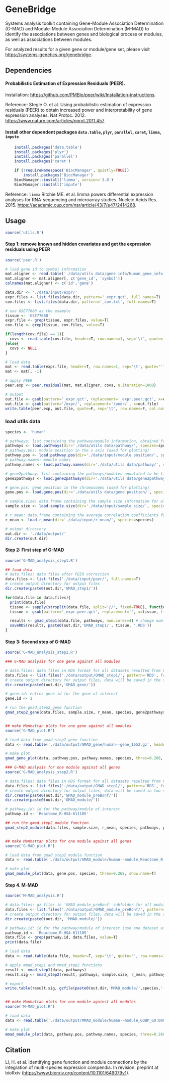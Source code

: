 # GeneBridge
Systems analysis toolkit containing Gene-Module Association Determination (G-MAD) and Module-Module Association Determination (M-MAD) to identify the associations between genes and biological process or modules, as well as associations between modules.

For analyzed results for a given gene or module/gene set, please visit https://systems-genetics.org/genebridge.

## Dependencies

#### Probabilistic Estimation of Expression Residuals (PEER).

Installation: https://github.com/PMBio/peer/wiki/Installation-instructions.

Reference: Stegle O. et al. Using probabilistic estimation of expression residuals (PEER) to obtain increased power and interpretability of gene expression analyses. Nat Protoc. 2012. https://www.nature.com/articles/nprot.2011.457

#### Install other dependent packages `data.table`, `plyr`, `parallel`, `caret`, `limma`, `impute`
```R
    install.packages('data.table')
    install.packages('plyr')
    install.packages('parallel')
    install.packages('caret')

    if (!requireNamespace('BiocManager', quietly=TRUE))
        install.packages('BiocManager')
    BiocManager::install('limma', version='3.8')
    BiocManager::install('impute')
```    
Reference: `limma` Ritchie ME. et al. limma powers differential expression analyses for RNA-sequencing and microarray studies. Nucleic Acids Res. 2015. https://academic.oup.com/nar/article/43/7/e47/2414268.

## Usage
```R
source('utils.R')
```    

#### Step 1: remove known and hidden covariates and get the expression residuals using PEER
```R
source('peer.R')

# load gene id to symbol information
mat.aligner <- read.table('./data/utils data/gene info/human_gene_info.txt', header=T, sep='\t', quote='')
mat.aligner <- mat.aligner[, c('gene_id', 'symbol')]
colnames(mat.aligner) <- c('id','gene')

data.dir <- './data/input/expr/'
expr.files <- list.files(data.dir, pattern='_expr.gct', full.names=T)
cov.files <- list.files(data.dir, pattern='_cov.txt', full.names=T)

# use GSE77688 as the example
tissue <- 'GSE77688'
expr.file <- grep(tissue, expr.files, value=T)
cov.file <- grep(tissue, cov.files, value=T)

if(length(cov.file) == 1){
  covs <- read.table(cov.file, header=T, row.names=1, sep='\t', quote='')
}else{
  covs <- NULL
}

# load data
mat <- read.table(expr.file, header=T, row.names=1, sep='\t', quote='')
mat <- mat[, -1]

# apply PEER
peer.exp <- peer.residual(mat, mat.aligner, covs, n.iteration=1000)

# output
out.file <- gsub(pattern='_expr.gct', replacement='_expr.peer.gct', x=expr.file)
out.file <- gsub(pattern='/expr/', replacement='/peer/', x=out.file)
write.table(peer.exp, out.file, quote=F, sep='\t', row.names=F, col.names=T)
```    

### load utils data
```R
species <- 'human'

# pathways: list containing the pathway/module information, obtained from 'load.pathways' function in 'utils.R'
pathways <- load.pathways(dir='./data/utils data/pathway/', species=species)
# pathway.pos: module position in the x axis (used for plotting)
pathway.pos <- load.pathway.pos(dir='./data/input/module position/', species=species)
# pathway.names: module names
pathway.names <- load.pathway.names(dir='./data/utils data/pathway/', species=species)

# gene2pathway: list containing the pathways/modules annotated to be linked to gene, obtained from 'load.gene2pathways' function in 'utils.R'
gene2pathways <- load.gene2pathways(dir='./data/utils data/gene2pathway/', species=species)

# gene.pos: gene position in the chromosomes (used for plotting)
gene.pos <- load.gene.pos(dir='./data/utils data/gene position/', species=species)

# sample.size: data.frame containing the sample size information for all datasets, obtained from 'load.sample.size' function in 'utils.R'
sample.size <- load.sample.size(dir='./data/input/sample size/', species=species)

# r_mean: data.frame containing the average correlation coefficients for pathways in all datasets, obtained from 'load.r_mean' function in 'utils.R'
r_mean <- load.r_mean(dir='./data/input/r_mean/', species=species)

# output directory
out.dir <- './data/output/'
dir.create(out.dir)

```    



#### Step 2: First step of G-MAD
```R
source('G-MAD_analysis_step1.R')

## load data
# data.files: data files after PEER correction
data.files <- list.files('./data/input/peer/', full.names=T)
# create output directory for output files
dir.create(paste0(out.dir,'GMAD_step1/'))

for(data.file in data.files){
  print(data.file)
  tissue <- sapply(strsplit(data.file, split='//', fixed=TRUE), function(x) (x[2]))
  tissue <- gsub(pattern='_expr.peer.gct', replacement='', x=tissue, fixed=T)

  results <- gmad_step1(data.file, pathways, num.cores=4) # change num.cores to enable parallel computing
  saveRDS(results, paste0(out.dir,'GMAD_step1/', tissue, '.RDS'))
}
```    


#### Step 3: Second step of G-MAD
```R
source('G-MAD_analysis_step2.R')

### G-MAD analysis for one gene against all modules

# data.files: data files in RDS format for all datasets resulted from G-MAD_step1 function in 'G-MAD_analysis_step1.R'
data.files <- list.files('./data/output/GMAD_step1/', pattern='RDS', full.names=T)      
# create output directory for output files, data will be saved in the subdirectory ('GMAD_gene') of out.dir
dir.create(paste0(out.dir,'GMAD_gene/'))

# gene.id: entrez gene id for the gene of interest
gene.id <- 1                

# run the gmad_step2_gene function
gmad_step2_gene(data.files, sample.size, r_mean, species, gene2pathways, gene.id, out.dir)


## make Manhattan plots for one gene against all modules
source('G-MAD_plot.R')

# load data from gmad_step2_gene function
data <- read.table('./data/output/GMAD_gene/human--gene_1652.gz', header=T, sep='\t', quote='')

# make plot
gmad_gene_plot(data, pathway.pos, pathway.names, species, thres=0.268, show.name=T)
```    


```R
### G-MAD analysis for one module against all genes
source('G-MAD_analysis_step2.R')

# data.files: data files in RDS format for all datasets resulted from G-MAD_step1 function in 'G-MAD_analysis_step1.R'
data.files <- list.files('./data/output/GMAD_step1/', pattern='RDS', full.names=T)
# create output directory for output files, data will be saved in two subdirectories ('GMAD_module_preBonf' and 'GMAD_module') of out.dir
dir.create(paste0(out.dir,'GMAD_module_preBonf/'))
dir.create(paste0(out.dir,'GMAD_module/'))

# pathway.id: id for the pathway/module of interest
pathway.id <- 'Reactome_R-HSA-611105'  

## run the gmad_step2_module function
gmad_step2_module(data.files, sample.size, r_mean, species, pathways, pathway.id, out.dir)


## make Manhattan plots for one module against all genes
source('G-MAD_plot.R')

# load data from gmad_step2_module function
data <- read.table('./data/output/GMAD_module/human--module_Reactome_R-HSA-191273.gz', header=T, sep='\t', quote='')

# make plot
gmad_module_plot(data, gene.pos, species, thres=0.268, show.name=T)
```    



#### Step 4. M-MAD
```R
source('M-MAD_analysis.R')

# data.files: gz files in 'GMAD_module_preBonf' subfolder for all modules resulted from gmad_step2_module function in 'G-MAD_analysis_step2.R'
data.files <- list.files('./data/output/GMAD_module_preBonf/', pattern='gz', full.names=T)
# create output directory for output files, data will be saved in the subdirectory ('MMAD_module') of out.dir
dir.create(paste0(out.dir, 'MMAD_module/'))

# pathway.id: id for the pathway/module of interest (use one dataset as the example )
pathway.id <- 'Reactome_R-HSA-611105'
data.file <- grep(pathway.id, data.files, value=T)
print(data.file)

# load data
data <- read.table(data.file, header=T, sep='\t', quote='', row.names=1)

# apply mmad_step1 and mmad_step2 functions
result <- mmad_step1(data, pathways)
result.sig <- mmad_step2(result, pathways, sample.size, r_mean, pathway.id)

# export
write.table(result.sig, gzfile(paste0(out.dir,'MMAD_module/',species,'--module_',pathway.id,'.gz')), quote=F, sep='\t', row.names=F, col.names=T)


## make Manhattan plots for one module against all modules
source('M-MAD_plot.R')

# load data
data <- read.table('./data/output/MMAD_module/human--module_GOBP_GO:0008610.gz', header=T, sep='\t', quote='')

# make plot
mmad_module_plot(data, pathway.pos, pathway.names, species, thres=0.268, show.name=T)
```


## Citation
Li, H. et al. Identifying gene function and module connections by the integration of multi-species expression compendia. In revision. preprint at bioRxiv (https://www.biorxiv.org/content/10.1101/649079v1).
